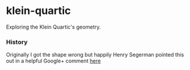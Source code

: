 # klein-quartic
Exploring the Klein Quartic's geometry.

### History ###

Originally I got the shape wrong but happily Henry Segerman pointed this out in a helpful Google+ comment [here](https://plus.google.com/110214848059767137292/posts/dKDTRifgC4P)
